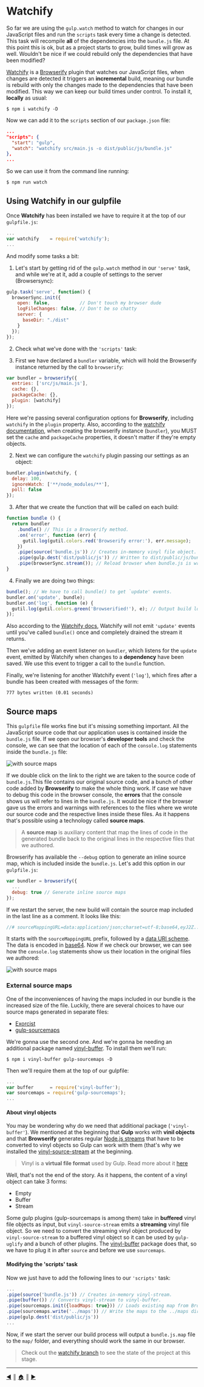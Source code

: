 # Watchify
So far we are using the `gulp.watch` method to watch for changes in our JavaScript files and run the `scripts` task every time a change is detected. This task will recompile **all** of the dependencies into the `bundle.js` file. At this point this is ok, but as a project starts to grow, build times will grow as well. Wouldn't be nice if we could rebuild only the dependencies that have been modified?

[Watchify][1] is a [Browserify][2] plugin that watches our JavaScript files, when changes are detected it triggers an **incremental** build, meaning our bundle is rebuild with only the changes made to the dependencies that have been modified. This way we can keep our build times under control. To install it, **locally** as usual:
```
$ npm i watchify -D
```

Now we can add it to the `scripts` section of our `package.json` file:
```json
...
"scripts": {
  "start": "gulp",
  "watch": "watchify src/main.js -o dist/public/js/bundle.js"
},
...
```

So we can use it from the command line running:
```
$ npm run watch
```

## Using Watchify in our gulpfile
Once **Watchify** has been installed we have to require it at the top of our `gulpfile.js`:
```js
...
var watchify    = require('watchify');
...
```

And modify some tasks a bit:

1. Let's start by getting rid of the `gulp.watch` method in our `'serve'` task, and while we're at it, add a couple of settings to the server (Browsersync):
```js
gulp.task('serve', function() {
  browserSync.init({
    open: false,           // Don't touch my browser dude
    logFileChanges: false, // Don't be so chatty
    server: {
      baseDir: "./dist"
    }
  });
});
```

2. Check what we've done with the `'scripts'` task:

  1. First we have declared a `bundler` variable, which will hold the Browserify instance returned by the call to `browserify`:
  ```js
  var bundler = browserify({
    entries: ['src/js/main.js'],
    cache: {},
    packageCache: {},
    plugin: [watchify]
  });
  ```
  Here we're passing several configuration options for **Browserify**, including `watchify` in the `plugin` property. Also, according to the [watchify documentation][3], when creating the browserify instance (`bundler`), you MUST set the `cache` and `packageCache` properties, it doesn't matter if they're empty objects.

  2. Next we can configure the `watchify` plugin passing our settings as an object:
  ```js
  bundler.plugin(watchify, {
    delay: 100,
    ignoreWatch: ['**/node_modules/**'],
    poll: false
  });
  ```

  3. After that we create the function that will be called on each build:
  ```js
  function bundle () {
    return bundler
      .bundle() // This is a Browserify method.
      .on('error', function (err) {
        gutil.log(gutil.colors.red('Browserify error:'), err.message);
      })
      .pipe(source('bundle.js')) // Creates in-memory vinyl file object.
      .pipe(gulp.dest('dist/public/js')) // Written to dist/public/js/bundle.js
      .pipe(browserSync.stream()); // Reload browser when bundle.js is written
  }
  ```

  4. Finally we are doing two things:
  ```js
  bundle(); // We have to call bundle() to get `update' events.
  bundler.on('update', bundle);
  bundler.on('log', function (e) {
    gutil.log(gutil.colors.green('Browserified!'), e); // Output build logs to terminal
  });
  ```

  Also according to the [Watchify docs][3], Watchify will not emit `'update'` events until you've called `bundle()` once and completely drained the stream it returns.

  Then we've adding an event listener on `bundler`, which listens for the `update` event, emitted by Watchify when changes to a **dependency** have been saved. We use this event to trigger a call to the `bundle` function.

  Finally, we're listening for another Watchify event (`'log'`), which fires after a bundle has been created with messages of the form:

    777 bytes written (0.01 seconds)

## Source maps
This `gulpfile` file works fine but it's missing something important. All the JavaScript source code that our application uses is contained inside the `bundle.js` file. If we open our browser's **developer tools** and check the console, we can see that the location of each of the `console.log` statements inside the `bundle.js` file:

![with source maps](images/without_sourcemaps.png)

If we double click on the link to the right we are taken to the source code of `bundle.js`.This file contains our original source code, and a bunch of other code added by **Browserify** to make the whole thing work. If case we have to debug this code in the browser console, the **errors** that the console shows us will refer to lines in the `bundle.js`. It would be nice if the browser gave us the errors and warnings with references to the files where we wrote our source code and the respective lines inside these files. As it happens that's possible using a technology called **source maps**.

> A **source map** is auxiliary content that map the lines of code in the generated bundle back to the original lines in the respective files that we authored.

Browserify has available the `--debug` option to generate an inline source map, which is included inside the `bundle.js`. Let's add this option in our `gulpfile.js`:

```js
var bundler = browserify({
  ...
  debug: true // Generate inline source maps
});
```

If we restart the server, the new build will contain the source map included in the last line as a comment. It looks like this:
```js
//# sourceMappingURL=data:application/json;charset=utf-8;base64,eyJ2Z....
```

It starts with the `sourceMappingURL` prefix, followed by a [data URI scheme][4]. The data is encoded in [base64][5]. Now if we check our browser, we can see how the `console.log` statements show us their location in the original files we authored:

![with source maps](images/with_sourcemaps.png)


### External source maps
One of the inconveniences of having the maps included in our bundle is the increased size of the file. Luckily, there are several choices to have our source maps generated in separate files:

* [Exorcist][6]
* [gulp-sourcemaps][7]

We're gonna use the second one. And we're gonna be needing an additional package named [vinyl-buffer][8]. To install them we'll run:
```
$ npm i vinyl-buffer gulp-sourcemaps -D
```

Then we'll require them at the top of our gulpfile:
```js
...
var buffer      = require('vinyl-buffer');
var sourcemaps = require('gulp-sourcemaps');
...
```

#### About vinyl objects
You may be wondering why do we need that additional package (`'vinyl-buffer'`). We mentioned at the beginning that **Gulp** works with **vinil objects** and that **Browserify** generates regular [Node.js streams][9] that have to be converted to vinyl objects so Gulp can work with them (that's why we installed the [vinyl-source-stream][10] at the beginning.

> Vinyl is a **virtual file format** used by Gulp. Read more about it [here][11]

Well, that's not the end of the story. As it happens, the content of a vinyl object can take 3 forms:

* Empty
* Buffer
* Stream

Some gulp plugins (gulp-sourcemaps is among them) take in **buffered** vinyl file objects as input, but `vinyl-source-stream` emits a **streaming** vinyl file object. So we need to convert the streaming vinyl object produced by `vinyl-source-stream` to a buffered vinyl object so it can be used by `gulp-uglify` and a bunch of other plugins. The [vinyl-buffer][8] package does that, so we have to plug it in after `source` and before we use `sourcemaps`.

#### Modifying the 'scripts' task
Now we just have to add the following lines to our `'scripts'` task:
```js
...
.pipe(source('bundle.js')) // Creates in-memory vinyl-stream.
.pipe(buffer()) // Converts vinyl-stream to vinyl-buffer.
.pipe(sourcemaps.init({loadMaps: true})) // Loads existing map from Browserify.
.pipe(sourcemaps.write('../maps')) // Write the maps to the ../maps directory.
.pipe(gulp.dest('dist/public/js'))
...
```

Now, if we start the server our build process will output a `bundle.js.map` file to the `map/` folder, and everything should work the same in our browser.


> Check out the [watchify branch][12] to see the state of the project at this stage.

---
[:arrow_backward:][back] ║ [:house:][home] ║ [:arrow_forward:][next]

<!-- navigation -->
[home]: ../README.md
[back]: browserify.md
[next]: #


<!-- links -->
[1]: https://github.com/substack/watchify
[2]: http://browserify.org/
[3]: https://github.com/substack/watchify#watchifyb-opts
[4]: https://en.wikipedia.org/wiki/Data_URI_scheme
[5]: https://en.wikipedia.org/wiki/Base64
[6]: https://www.npmjs.com/package/exorcist
[7]: https://www.npmjs.com/package/gulp-sourcemaps
[8]: https://www.npmjs.com/package/vinyl-buffer
[9]: https://nodejs.org/api/stream.html
[10]: https://www.npmjs.com/package/vinyl-source-stream
[11]: https://github.com/gulpjs/vinyl
[12]: https://github.com/lifeBalance/playground-js/tree/watchify

